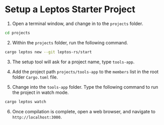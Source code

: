 # Setup a Leptos Starter Project

1. Open a terminal window, and change in to the `projects` folder.

```bash
cd projects
```

2. Within the `projects` folder, run the following command.

```bash
cargo leptos new --git leptos-rs/start
```

3. The setup tool will ask for a project name, type `tools-app`.

4. Add the project path `projects/tools-app` to the `members` list in the root folder `Cargo.toml` file.

5. Change into the `tools-app` folder. Type the following command to run the project in watch mode.

```bash
cargo leptos watch
```

6. Once compilation is complete, open a web browser, and navigate to `http://localhost:3000`.
